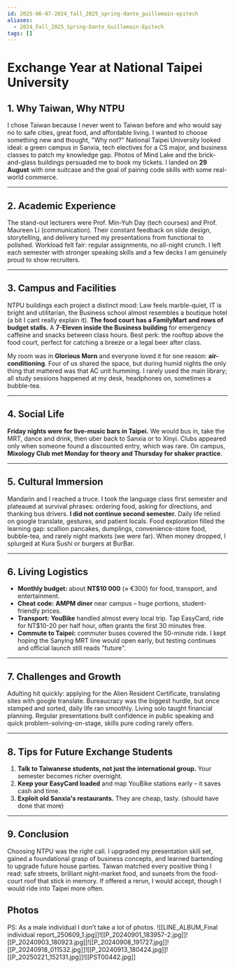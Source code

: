 ```yaml
---
id: 2025-06-07-2024_fall_2025_spring-dante_guillemain-epitech
aliases:
  - 2024_Fall_2025_Spring-Dante_Guillemain-Epitech
tags: []
---
```


# Exchange Year at National Taipei University

## 1. Why Taiwan, Why NTPU

I chose Taiwan because I never went to Taiwan before and who would say no to safe cities, great food, and affordable living. I wanted to choose something new and thought, "Why not?" National Taipei University looked ideal: a green campus in Sanxia, tech electives for a CS major, and business classes to patch my knowledge gap. Photos of Mind Lake and the brick-and-glass buildings persuaded me to book my tickets. I landed on **29 August** with one suitcase and the goal of pairing code skills with some real-world commerce.

---

## 2. Academic Experience

The stand-out lecturers were Prof. Min-Yuh Day (tech courses) and Prof. Maureen Li (communication). Their constant feedback on slide design, storytelling, and delivery turned my presentations from functional to polished. Workload felt fair: regular assignments, no all-night crunch. I left each semester with stronger speaking skills and a few decks I am genuinely proud to show recruiters.

---

## 3. Campus and Facilities

NTPU buildings each project a distinct mood: Law feels marble-quiet, IT is bright and utilitarian, the Business school almost resembles a boutique hotel (a bit I cant really explain it). **The food court has a FamilyMart and rows of budget stalls.** A **7-Eleven inside the Business building** for emergency caffeine and snacks between class hours. Best perk: the rooftop above the food court, perfect for catching a breeze or a legal beer after class.

My room was in **Glorious Morn** and everyone loved it for one reason: **air-conditioning**. Four of us shared the space, but during humid nights the only thing that mattered was that AC unit humming. I rarely used the main library; all study sessions happened at my desk, headphones on, sometimes a bubble-tea.

---

## 4. Social Life

**Friday nights were for live-music bars in Taipei.** We would bus in, take the MRT, dance and drink, then uber back to Sanxia or to Xinyi. Clubs appeared only when someone found a discounted entry, which was rare. On campus, **Mixology Club met Monday for theory and Thursday for shaker practice**.

---

## 5. Cultural Immersion

Mandarin and I reached a truce. I took the language class first semester and plateaued at survival phrases: ordering food, asking for directions, and thanking bus drivers. **I did not continue second semester.** Daily life relied on google translate, gestures, and patient locals. Food exploration filled the learning gap: scallion pancakes, dumplings, convenience-store food, bubble-tea, and rarely night markets (we were far). When money dropped, I splurged at Kura Sushi or burgers at BurBar.

---

## 6. Living Logistics

- **Monthly budget:** about **NT$10 000** (≈ €300) for food, transport, and entertainment.
- **Cheat code:** **AMPM diner** near campus – huge portions, student-friendly prices.
- **Transport:** **YouBike** handled almost every local trip. Tap EasyCard, ride for NT$10-20 per half hour, often grants the first 30 minutes free.
- **Commute to Taipei:** commuter buses covered the 50-minute ride. I kept hoping the Sanying MRT line would open early, but testing continues and official launch still reads "future".

---

## 7. Challenges and Growth

Adulting hit quickly: applying for the Alien Resident Certificate, translating sites with google translate. Bureaucracy was the biggest hurdle, but once stamped and sorted, daily life ran smoothly. Living solo taught financial planning. Regular presentations built confidence in public speaking and quick problem-solving-on-stage, skills pure coding rarely offers.

---

## 8. Tips for Future Exchange Students

1. **Talk to Taiwanese students, not just the international group.** Your semester becomes richer overnight.
2. **Keep your EasyCard loaded** and map YouBike stations early – it saves cash and time.
3. **Exploit old Sanxia's restaurants.** They are cheap, tasty. (should have done that more)

---

## 9. Conclusion

Choosing NTPU was the right call. I upgraded my presentation skill set, gained a foundational grasp of business concepts, and learned bartending to upgrade future house parties. Taiwan matched every positive thing I read: safe streets, brilliant night-market food, and sunsets from the food-court roof that stick in memory. If offered a rerun, I would accept, though I would ride into Taipei more often.

## Photos
PS: As a male individual I don't take a lot of photos.
![[LINE_ALBUM_Final individual report_250609_1.jpg]]![[P_20240901_183957-2.jpg]]![[P_20240903_180923.jpg]]![[P_20240908_191727.jpg]]![[P_20240918_011532.jpg]]![[P_20240913_180424.jpg]]![[P_20250221_152131.jpg]]![[PST00442.jpg]]
